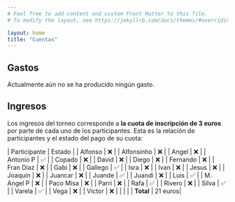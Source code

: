 ```yaml
---
# Feel free to add content and custom Front Matter to this file.
# To modify the layout, see https://jekyllrb.com/docs/themes/#overriding-theme-defaults

layout: home
title: "Cuentas"
---
```


## Gastos

Actualmente aún no se ha producido ningún gasto.

## Ingresos

Los ingresos del torneo corresponde a **la cuota de inscripción de 3 euros** por parte de cada uno de los participantes. Esta es la relación de participantes y el estado del pago de su cuota:

| Participante | Estado  |
| Alfonso      |   ❌    |
| Alfonsinho   |   ❌    |
| Angel        |   ❌    |
| Antonio P    |   ✅    |
| Copado       |   ❌    |
| David        |   ❌    |
| Diego        |   ❌    |
| Fernando     |   ❌    |
| Fran Diaz    |   ❌    |
| Gabi         |   ❌    |
| Gallego      |   ✅    |
| Isra         |   ❌    |
| Ivan         |   ❌    |
| Jesus        |   ❌    |
| Joaquín      |   ❌    |
| Juancar      |   ❌    |
| Juande       |   ✅    |
| Juandi       |   ❌    |
| Luis         |   ✅    |
| M. Angel P   |   ❌    |
| Paco Misa    |   ❌    |
| Parri        |   ❌    |
| Rafa         |   ✅    |
| Rivero       |   ❌    |
| Silva        |   ✅    |
| Varela       |   ✅    |
| Vega         |   ❌    |
| Victor       |   ❌    |
|              |         |
| **Total**    | 21 euros|
